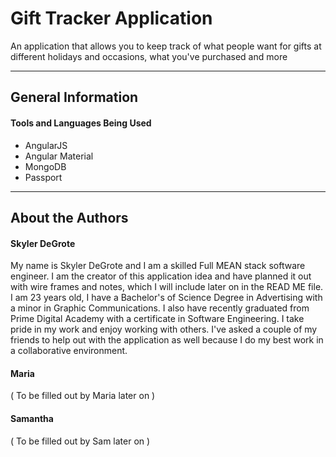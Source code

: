 # Gift Tracker Application
An application that allows you to keep track of what people want for gifts at different holidays and occasions,
what you've purchased and more
***

## General Information
#### Tools and Languages Being Used
* AngularJS
* Angular Material
* MongoDB
* Passport

***
## About the Authors
#### Skyler DeGrote
My name is Skyler DeGrote and I am a skilled Full MEAN stack software engineer. I am the creator of this application idea and have planned it out with
wire frames and notes, which I will include later on in the READ ME file. I am 23 years old, I have a Bachelor's of Science Degree in Advertising with a minor
in Graphic Communications. I also have recently graduated from Prime Digital Academy with a certificate in Software Engineering. I take pride in my work
and enjoy working with others. I've asked a couple of my friends to help out with the application as well because I do my best work in a collaborative
environment.

#### Maria
( To be filled out by Maria later on )

#### Samantha
( To be filled out by Sam later on )